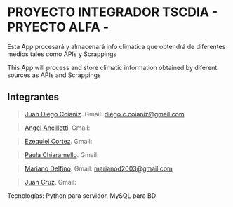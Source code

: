 # PROYECTO INTEGRADOR TSCDIA - PRYECTO ALFA -

Esta App procesará y almacenará info climática que obtendrá de diferentes medios tales como APIs y Scrappings

This App will process and store climatic information obtained by diferent sources as APIs and Scrappings


## Integrantes

>[Juan Diego Coianiz](https://github.com/diegoCoianiz). Gmail: diego.c.coianiz@gmail.com

>[Angel Ancillotti](https://github.com/). Gmail:

>[Ezequiel Cortez](https://github.com/). Gmail:

>[Paula Chiaramello](https://github.com/). Gmail:

>[Mariano Delfino](https://github.com/). Gmail: marianod2003@gmail.com

>[Juan Cruz](https://github.com/). Gmail:

Tecnologías: Python para servidor, MySQL para BD
